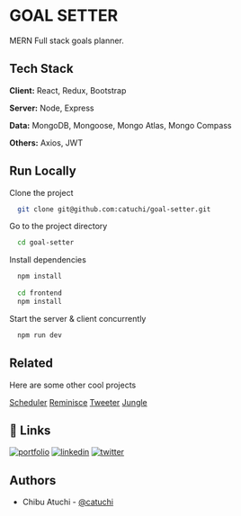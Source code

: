 # GOAL SETTER

MERN Full stack goals planner.

## Tech Stack

**Client:** React, Redux, Bootstrap

**Server:** Node, Express

**Data:** MongoDB, Mongoose, Mongo Atlas, Mongo Compass

**Others:** Axios, JWT

## Run Locally

Clone the project

```bash
  git clone git@github.com:catuchi/goal-setter.git
```

Go to the project directory

```bash
  cd goal-setter
```

Install dependencies

```bash
  npm install
  
  cd frontend
  npm install
```

Start the server & client concurrently

```bash
  npm run dev
```

## Related

Here are some other cool projects

[Scheduler](https://github.com/catuchi/scheduler)
[Reminisce](https://github.com/catuchi/reminisce)
[Tweeter](https://github.com/catuchi/tweeter)
[Jungle](https://github.com/catuchi/jungle-rails)

## 🔗 Links

[![portfolio](https://img.shields.io/badge/my_portfolio-000?style=for-the-badge&logo=ko-fi&logoColor=white)](https://chibu-atuchi.netlify.app/)
[![linkedin](https://img.shields.io/badge/linkedin-0A66C2?style=for-the-badge&logo=linkedin&logoColor=white)](https://www.linkedin.com/in/chibu-atuchi/)
[![twitter](https://img.shields.io/badge/gmail-1DA1F2?style=for-the-badge&logo=gmail&logoColor=red)](mailto:atuchibueze@gmail.com)

## Authors

- Chibu Atuchi - [@catuchi](https://www.github.com/catuchi)
